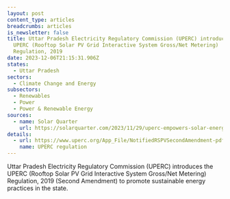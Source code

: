```yaml
---
layout: post
content_type: articles
breadcrumbs: articles
is_newsletter: false
title: Uttar Pradesh Electricity Regulatory Commission (UPERC) introduces the
  UPERC (Rooftop Solar PV Grid Interactive System Gross/Net Metering)
  Regulation, 2019
date: 2023-12-06T21:15:31.906Z
states:
  - Uttar Pradesh
sectors:
  - Climate Change and Energy
subsectors:
  - Renewables
  - Power
  - Power & Renewable Energy
sources:
  - name: Solar Quarter
    url: https://solarquarter.com/2023/11/29/uperc-empowers-solar-energy-adoption-with-landmark-amendment-to-rooftop-solar-regulations-2019/
details:
  - url: https://www.uperc.org/App_File/NotifiedRSPVSecondAmendment-pdf1128202342747AM.pdf
    name: UPERC regulation
---
```

Uttar Pradesh Electricity Regulatory Commission (UPERC) introduces the UPERC (Rooftop Solar PV Grid Interactive System Gross/Net Metering) Regulation, 2019 (Second Amendment) to promote sustainable energy practices in the state.
